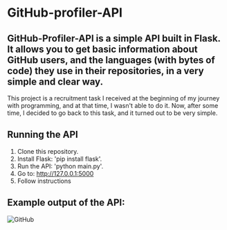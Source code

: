 # GitHub-profiler-API

## GitHub-Profiler-API is a simple API built in Flask. It allows  you to get basic information about GitHub users, and the languages (with bytes of code) they use in their repositories, in a very simple and clear way.

This project is a recruitment task I received at the beginning of my journey with programming, and at that time, I wasn't able to do it. Now, after some time, I decided to go back to this task, and it turned out to be very simple.

## Running the API

1. Clone this repository.
2. Install Flask: 'pip install flask'.
3. Run the API: 'python main.py'.
4. Go to: http://127.0.0.1:5000
5. Follow instructions

## Example output of the API:

![GitHub](https://github.com/01Cramer/GitHub-Profiler-API/assets/115926987/83d2424d-1ca6-4ef8-8a32-34089d92b27c)










